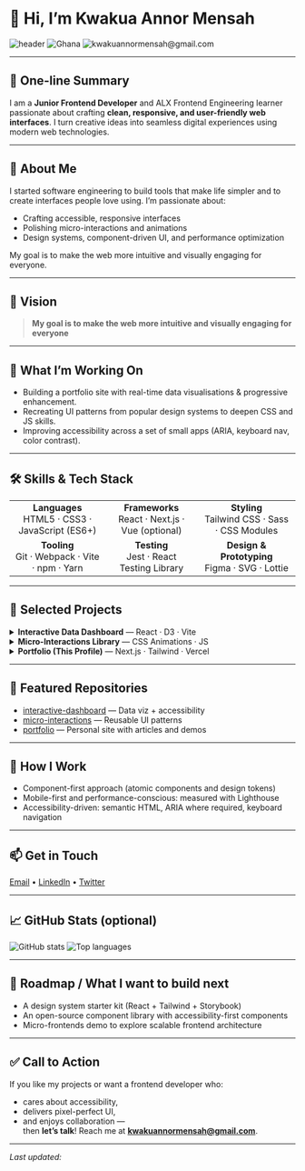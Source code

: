 # 👋 Hi, I’m **Kwakua Annor Mensah**
<p align="left">
  <img alt="header" src="https://img.shields.io/badge/ALX-Frontend%20Engineering-0ea5e9?style=flat&logo=github" />
  <img alt="Ghana" src="https://img.shields.io/badge/Location-Kumasi%2C%20Ghana-2b2b2b?style=flat" />
  <img alt="kwakuannormensah@gmail.com" src="https://img.shields.io/badge/Email-kwakuannormensah@gmail.com-orange?style=flat" />
</p>

---

## 🎯 One-line Summary
I am a **Junior Frontend Developer** and ALX Frontend Engineering learner passionate about crafting **clean, responsive, and user-friendly web interfaces**. I turn creative ideas into seamless digital experiences using modern web technologies.

---

## 💬 About Me
<p>
I started software engineering to build tools that make life simpler and to create interfaces people love using. I’m passionate about:
<ul>
  <li>Crafting accessible, responsive interfaces</li>
  <li>Polishing micro-interactions and animations</li>
  <li>Design systems, component-driven UI, and performance optimization</li>
</ul>
My goal is to make the web more intuitive and visually engaging for everyone.
</p>

---

## 🌟 Vision
> **My goal is to make the web more intuitive and visually engaging for everyone**

---

## 🔭 What I’m Working On
- Building a portfolio site with real-time data visualisations & progressive enhancement.
- Recreating UI patterns from popular design systems to deepen CSS and JS skills.
- Improving accessibility across a set of small apps (ARIA, keyboard nav, color contrast).

---

## 🛠️ Skills & Tech Stack

<table>
  <tr>
    <td align="center"><b>Languages</b><br>HTML5 · CSS3 · JavaScript (ES6+)</td>
    <td align="center"><b>Frameworks</b><br>React · Next.js · Vue (optional)</td>
    <td align="center"><b>Styling</b><br>Tailwind CSS · Sass · CSS Modules</td>
  </tr>
  <tr>
    <td align="center"><b>Tooling</b><br>Git · Webpack · Vite · npm · Yarn</td>
    <td align="center"><b>Testing</b><br>Jest · React Testing Library</td>
    <td align="center"><b>Design & Prototyping</b><br>Figma · SVG · Lottie</td>
  </tr>
</table>

---

## 🚀 Selected Projects
<!-- Use actual repo links when you paste this in -->
<div>
  <details>
    <summary><strong>Interactive Data Dashboard</strong> — React · D3 · Vite</summary>
    <p>
      A responsive dashboard concept that visualizes agricultural metrics for local farmers. Features client-side filtering, animated charts, and accessibility-first components.
      <br><em>Highlights:</em> real-time charts, lazy loading, keyboard navigation, WCAG contrast checks.
    </p>
    <p>
      <strong>Repo:</strong> [username/interactive-dashboard](https://github.com/username/interactive-dashboard)
    </p>
  </details>

  <details>
    <summary><strong>Micro-Interactions Library</strong> — CSS Animations · JS</summary>
    <p>
      Small, reusable UI interaction patterns (button ripple, toast notifications, keyboard-focus outlines) packaged as components and documented for reuse.
    </p>
    <p>
      <strong>Repo:</strong> [username/micro-interactions](https://github.com/username/micro-interactions)
    </p>
  </details>

  <details>
    <summary><strong>Portfolio (This Profile)</strong> — Next.js · Tailwind · Vercel</summary>
    <p>
      My public portfolio showcasing projects, case studies, and a blog about frontend challenges and solutions. Built with accessibility and performance in mind.
    </p>
    <p>
      <strong>Live:</strong> https://your-portfolio.example
      <br><strong>Repo:</strong> [username/portfolio](https://github.com/Annor6/portfolio)
    </p>
  </details>
</div>

---

## 📁 Featured Repositories
- [interactive-dashboard](https://github.com/username/interactive-dashboard) — Data viz + accessibility
- [micro-interactions](https://github.com/username/micro-interactions) — Reusable UI patterns
- [portfolio](https://github.com/Annor6/portfolio) — Personal site with articles and demos

---

## 🧩 How I Work
- Component-first approach (atomic components and design tokens)  
- Mobile-first and performance-conscious: measured with Lighthouse  
- Accessibility-driven: semantic HTML, ARIA where required, keyboard navigation

---

## 📫 Get in Touch
<p>
  <a href="mailto:kwakuannormensah">Email</a> •
  <a href="https://www.linkedin.com/in/annor-mensah-4bb08a195/">LinkedIn</a> •
  <a href="https://x.com/drug_cole">Twitter</a>
</p>

---

## 📈 GitHub Stats (optional)
<p>
  <img alt="GitHub stats" src="https://github-readme-stats.vercel.app/api?username=yourusername&show_icons=true&hide_border=true" />
  <img alt="Top languages" src="https://github-readme-stats.vercel.app/api/top-langs/?username=yourusername&layout=compact&hide_border=true" />
</p>

---

## 🧭 Roadmap / What I want to build next
- A design system starter kit (React + Tailwind + Storybook)  
- An open-source component library with accessibility-first components  
- Micro-frontends demo to explore scalable frontend architecture

---

## ✅ Call to Action
If you like my projects or want a frontend developer who:
- cares about accessibility,
- delivers pixel-perfect UI,
- and enjoys collaboration —  
then **let’s talk**! Reach me at **kwakuannormensah@gmail.com**.

---

*Last updated: <!-- put a dynamic date badge or update manually -->*

